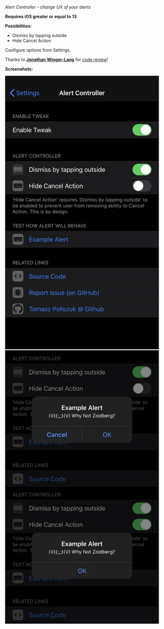 *Alert Controller - change UX of your alerts*

**Requires iOS greater or equal to 13**

**Possibilities:**
- Dismiss by tapping outside
- Hide Cancel Action

Configure options from Settings.

Thanks to **[Jonathan Winger-Lang](https://github.com/jontelang)** for [code review](https://github.com/tomaszpoliszuk/AlertController/issues/1)!

**Screenshots:**

![settings](screenshots/alertcontroller1.jpg)
![example alert](screenshots/alertcontroller2.jpg)
